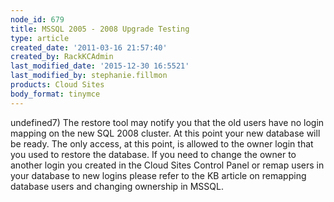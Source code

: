 ```yaml
---
node_id: 679
title: MSSQL 2005 - 2008 Upgrade Testing
type: article
created_date: '2011-03-16 21:57:40'
created_by: RackKCAdmin
last_modified_date: '2015-12-30 16:5521'
last_modified_by: stephanie.fillmon
products: Cloud Sites
body_format: tinymce
---
```


undefined7) The restore tool may notify you that the old users have no login
mapping on the new SQL 2008 cluster. At this point your new database
will be ready. The only access, at this point, is allowed to the owner
login that you used to restore the database. If you need to change the
owner to another login you created in the Cloud Sites Control Panel or
remap users in your database to new logins please refer to the KB
article on remapping database users and changing ownership in MSSQL.

